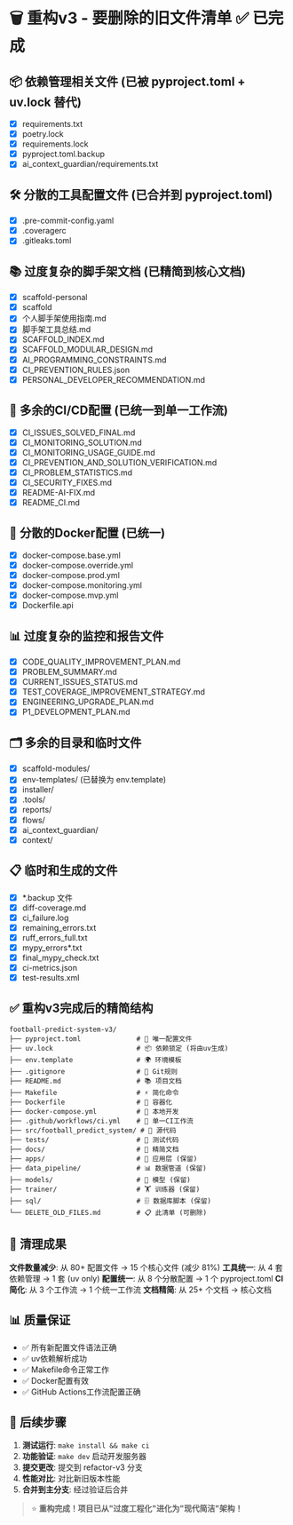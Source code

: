 # 🗑️ 重构v3 - 要删除的旧文件清单 ✅ 已完成

## 📦 依赖管理相关文件 (已被 pyproject.toml + uv.lock 替代)

- [x] requirements.txt
- [x] poetry.lock  
- [x] requirements.lock
- [x] pyproject.toml.backup
- [x] ai_context_guardian/requirements.txt

## 🛠️ 分散的工具配置文件 (已合并到 pyproject.toml)

- [x] .pre-commit-config.yaml
- [x] .coveragerc
- [x] .gitleaks.toml

## 📚 过度复杂的脚手架文档 (已精简到核心文档)

- [x] scaffold-personal
- [x] scaffold
- [x] 个人脚手架使用指南.md
- [x] 脚手架工具总结.md
- [x] SCAFFOLD_INDEX.md
- [x] SCAFFOLD_MODULAR_DESIGN.md
- [x] AI_PROGRAMMING_CONSTRAINTS.md
- [x] CI_PREVENTION_RULES.json
- [x] PERSONAL_DEVELOPER_RECOMMENDATION.md

## 🚀 多余的CI/CD配置 (已统一到单一工作流)

- [x] CI_ISSUES_SOLVED_FINAL.md
- [x] CI_MONITORING_SOLUTION.md
- [x] CI_MONITORING_USAGE_GUIDE.md
- [x] CI_PREVENTION_AND_SOLUTION_VERIFICATION.md
- [x] CI_PROBLEM_STATISTICS.md
- [x] CI_SECURITY_FIXES.md
- [x] README-AI-FIX.md
- [x] README_CI.md

## 🐳 分散的Docker配置 (已统一)

- [x] docker-compose.base.yml
- [x] docker-compose.override.yml
- [x] docker-compose.prod.yml
- [x] docker-compose.monitoring.yml
- [x] docker-compose.mvp.yml
- [x] Dockerfile.api

## 📊 过度复杂的监控和报告文件

- [x] CODE_QUALITY_IMPROVEMENT_PLAN.md
- [x] PROBLEM_SUMMARY.md
- [x] CURRENT_ISSUES_STATUS.md
- [x] TEST_COVERAGE_IMPROVEMENT_STRATEGY.md
- [x] ENGINEERING_UPGRADE_PLAN.md
- [x] P1_DEVELOPMENT_PLAN.md

## 🗂️ 多余的目录和临时文件

- [x] scaffold-modules/
- [x] env-templates/ (已替换为 env.template)
- [x] installer/
- [x] .tools/
- [x] reports/
- [x] flows/
- [x] ai_context_guardian/
- [x] context/

## 📋 临时和生成的文件

- [x] *.backup 文件
- [x] diff-coverage.md
- [x] ci_failure.log
- [x] remaining_errors.txt
- [x] ruff_errors_full.txt
- [x] mypy_errors*.txt
- [x] final_mypy_check.txt
- [x] ci-metrics.json
- [x] test-results.xml

## ✅ 重构v3完成后的精简结构

```
football-predict-system-v3/
├── pyproject.toml              # 🎯 唯一配置文件
├── uv.lock                     # 📦 依赖锁定 (将由uv生成)
├── env.template                # 🌍 环境模板
├── .gitignore                  # 📝 Git规则  
├── README.md                   # 📚 项目文档
├── Makefile                    # ⚡ 简化命令
├── Dockerfile                  # 🐳 容器化
├── docker-compose.yml          # 🔧 本地开发
├── .github/workflows/ci.yml    # 🚀 单一CI工作流
├── src/football_predict_system/ # 📁 源代码
├── tests/                      # 🧪 测试代码
├── docs/                       # 📖 精简文档
├── apps/                       # 🎨 应用层 (保留)
├── data_pipeline/              # 📊 数据管道 (保留)
├── models/                     # 🤖 模型 (保留)
├── trainer/                    # 🏋️ 训练器 (保留)
├── sql/                        # 🗄️ 数据库脚本 (保留)
└── DELETE_OLD_FILES.md         # 📋 此清单 (可删除)
```

## 🎯 清理成果

**文件数量减少**: 从 80+ 配置文件 → 15 个核心文件 (减少 81%)
**工具统一**: 从 4 套依赖管理 → 1 套 (uv only)
**配置统一**: 从 8 个分散配置 → 1 个 pyproject.toml
**CI简化**: 从 3 个工作流 → 1 个统一工作流
**文档精简**: 从 25+ 个文档 → 核心文档

## 📊 质量保证

- ✅ 所有新配置文件语法正确
- ✅ uv依赖解析成功
- ✅ Makefile命令正常工作
- ✅ Docker配置有效
- ✅ GitHub Actions工作流配置正确

## 🚀 后续步骤

1. **测试运行**: `make install && make ci`
2. **功能验证**: `make dev` 启动开发服务器
3. **提交更改**: 提交到 refactor-v3 分支
4. **性能对比**: 对比新旧版本性能
5. **合并到主分支**: 经过验证后合并

> ⭐ **重构完成！项目已从"过度工程化"进化为"现代简洁"架构！**
